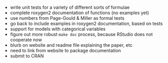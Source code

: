 - write unit tests for a variety of different sorts of formulae
- complete roxygen2 documentation of functions (no examples yet)
- use numbers from Page-Gould & Miller as formal tests
- go back to include examples in roxygen2 documentation, based on tests
- support for models with categorical variables
- figure out more robust `make doc` process, because RStudio does not cooperate now
- blurb on website and readme file explaining the paper, etc
- need to link from website to package documentation
- submit to CRAN
